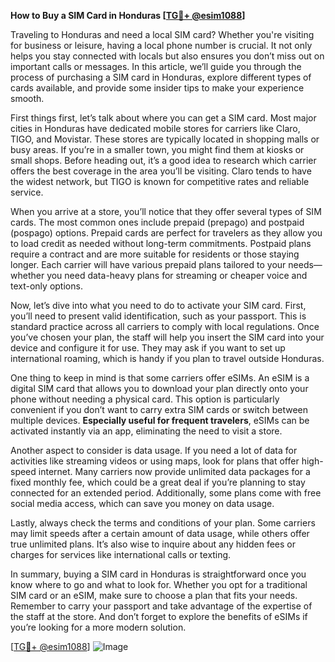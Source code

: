 **How to Buy a SIM Card in Honduras [[TG💪+ @esim1088](https://t.me/s/esim1088)]**

Traveling to Honduras and need a local SIM card? Whether you're visiting for business or leisure, having a local phone number is crucial. It not only helps you stay connected with locals but also ensures you don’t miss out on important calls or messages. In this article, we’ll guide you through the process of purchasing a SIM card in Honduras, explore different types of cards available, and provide some insider tips to make your experience smooth.

First things first, let’s talk about where you can get a SIM card. Most major cities in Honduras have dedicated mobile stores for carriers like Claro, TIGO, and Movistar. These stores are typically located in shopping malls or busy areas. If you’re in a smaller town, you might find them at kiosks or small shops. Before heading out, it’s a good idea to research which carrier offers the best coverage in the area you’ll be visiting. Claro tends to have the widest network, but TIGO is known for competitive rates and reliable service.

When you arrive at a store, you’ll notice that they offer several types of SIM cards. The most common ones include prepaid (prepago) and postpaid (pospago) options. Prepaid cards are perfect for travelers as they allow you to load credit as needed without long-term commitments. Postpaid plans require a contract and are more suitable for residents or those staying longer. Each carrier will have various prepaid plans tailored to your needs—whether you need data-heavy plans for streaming or cheaper voice and text-only options.

Now, let’s dive into what you need to do to activate your SIM card. First, you’ll need to present valid identification, such as your passport. This is standard practice across all carriers to comply with local regulations. Once you’ve chosen your plan, the staff will help you insert the SIM card into your device and configure it for use. They may ask if you want to set up international roaming, which is handy if you plan to travel outside Honduras.

One thing to keep in mind is that some carriers offer eSIMs. An eSIM is a digital SIM card that allows you to download your plan directly onto your phone without needing a physical card. This option is particularly convenient if you don’t want to carry extra SIM cards or switch between multiple devices. **Especially useful for frequent travelers**, eSIMs can be activated instantly via an app, eliminating the need to visit a store.

Another aspect to consider is data usage. If you need a lot of data for activities like streaming videos or using maps, look for plans that offer high-speed internet. Many carriers now provide unlimited data packages for a fixed monthly fee, which could be a great deal if you’re planning to stay connected for an extended period. Additionally, some plans come with free social media access, which can save you money on data usage.

Lastly, always check the terms and conditions of your plan. Some carriers may limit speeds after a certain amount of data usage, while others offer true unlimited plans. It’s also wise to inquire about any hidden fees or charges for services like international calls or texting.

In summary, buying a SIM card in Honduras is straightforward once you know where to go and what to look for. Whether you opt for a traditional SIM card or an eSIM, make sure to choose a plan that fits your needs. Remember to carry your passport and take advantage of the expertise of the staff at the store. And don’t forget to explore the benefits of eSIMs if you’re looking for a more modern solution.

[[TG💪+ @esim1088](https://t.me/s/esim1088)] ![Image](https://i.postimg.cc/Y0z9fWf4/image.png)